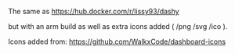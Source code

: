 The same as https://hub.docker.com/r/lissy93/dashy

but with an arm build as well as extra icons added ( /png /svg /ico ).

Icons added from: https://github.com/WalkxCode/dashboard-icons

